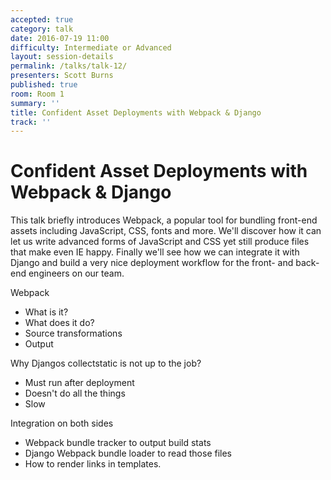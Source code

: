 ```yaml
---
accepted: true
category: talk
date: 2016-07-19 11:00
difficulty: Intermediate or Advanced
layout: session-details
permalink: /talks/talk-12/
presenters: Scott Burns
published: true
room: Room 1
summary: ''
title: Confident Asset Deployments with Webpack & Django
track: ''
---
```


# Confident Asset Deployments with Webpack & Django

This talk briefly introduces Webpack, a popular tool for bundling front-end
assets including JavaScript, CSS, fonts and more. We'll discover how it can
let us write advanced forms of JavaScript and CSS yet still produce files that
make even IE happy. Finally we'll see how we can integrate it with Django and
build a very nice deployment workflow for the front- and back-end engineers on
our team.

Webpack

  * What is it?
  * What does it do?
  * Source transformations
  * Output

Why Djangos collectstatic is not up to the job?

  * Must run after deployment
  * Doesn't do all the things
  * Slow

Integration on both sides

  * Webpack bundle tracker to output build stats
  * Django Webpack bundle loader to read those files
  * How to render links in templates.